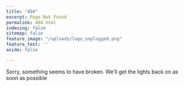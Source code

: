 ```yaml
---
title: "404"
excerpt: Page Not Found
permalink: 404.html
indexing: false
sitemap: false
feature_image: "/uploads/logo_unplugged.png"
feature_text: ''
aside: false

---
```

Sorry, something seems to have broken. We'll get the lights back on as soon as possible
